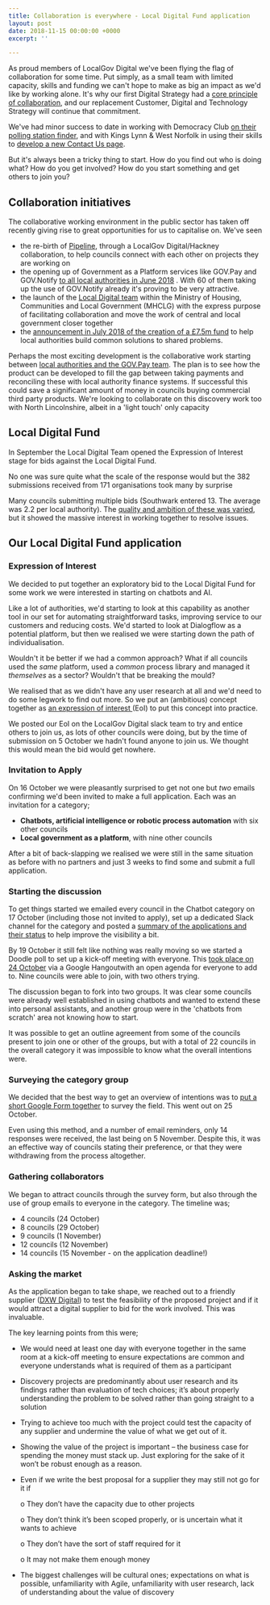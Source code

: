```yaml
---
title: Collaboration is everywhere - Local Digital Fund application
layout: post
date: 2018-11-15 00:00:00 +0000
excerpt: ''

---
```

As proud members of LocalGov Digital we've been flying the flag of collaboration for some time. Put simply, as a small team with limited capacity, skills and funding we can't hope to make as big an impact as we'd like by working alone. It's why our first Digital Strategy had a [core principle of collaboration](https://digital.oxford.gov.uk/strategy/collaboration.html), and our replacement Customer, Digital and Technology Strategy will continue that commitment.

We've had minor success to date in working with Democracy Club [on their polling station finder](https://digital.oxford.gov.uk/blog/2017/05/17/collaboration-not-reinvention), and with Kings Lynn & West Norfolk in using their skills to [develop a new Contact Us page]().

But it's always been a tricky thing to start. How do you find out who is doing what? How do you get involved? How do you start something and get others to join you?

## Collaboration initiatives

The collaborative working environment in the public sector has taken off recently giving rise to great opportunities for us to capitalise on. We've seen

* the re-birth of [Pipeline](https://pipeline.localgov.digital), through a LocalGov Digital/Hackney collaboration, to help councils connect with each other on projects they are working on
* the opening up of Government as a Platform services like GOV.Pay and GOV.Notify [to all local authorities in June 2018](https://governmentasaplatform.blog.gov.uk/2018/07/05/notify-pay-local-authorities/) . With 60 of them taking up the use of GOV.Notify already it's proving to be very attractive.
* the launch of the [Local Digital team](https://localdigital.gov.uk/about/) within the Ministry of Housing, Communities and Local Government (MHCLG) with the express purpose of facilitating collaboration and move the work of central and local government closer together
* the [announcement in July 2018 of the creation of a £7.5m fund](https://mhclgdigital.blog.gov.uk/2018/07/04/why-mhclg-is-backing-a-local-government-digital-revolution/) to help local authorities build common solutions to shared problems.

Perhaps the most exciting development is the collaborative work starting between [local authorities and the GOV.Pay team](https://localdigital.gov.uk/eoi/north-east-lincolnshire-council-nelc-4/). The plan is to see how the product can be developed to fill the gap between taking payments and reconciling these with local authority finance systems. If successful this could save a significant amount of money in councils buying commercial third party products. We're looking to collaborate on this discovery work too with North Lincolnshire, albeit in a 'light touch' only capacity

## Local Digital Fund

In September the Local Digital Team opened the Expression of Interest stage for bids against the Local Digital Fund.

No one was sure quite what the scale of the response would but the 382 submissions received from 171 organisations took many by surprise

Many councils submitting multiple bids (Southwark entered 13. The average was 2.2 per local authority). The [quality and ambition of these was varied](http://philrumens.blogspot.com/2018/10/doing-few-good-things-well.html), but it showed the massive interest in working together to resolve issues.

## Our Local Digital Fund application

### Expression of Interest

We decided to put together an exploratory bid to the Local Digital Fund for some work we were interested in starting on chatbots and AI.

Like a lot of authorities, we'd starting to look at this capability as another tool in our set for automating straightforward tasks, improving service to our customers and reducing costs. We'd started to look at Dialogflow as a potential platform, but then we realised we were starting down the path of individualisation.

Wouldn't it be better if we had a common approach? What if all councils used the _same_ platform, used a _common_ process library and managed it _themselves_ as a sector? Wouldn't that be breaking the mould?

We realised that as we didn't have any user research at all and we'd need to do some legwork to find out more. So we put an (ambitious) concept together as [an expression of interest ](https://localdigital.gov.uk/eoi/oxford-city-council/)(EoI) to put this concept into practice.

We posted our EoI on the LocalGov Digital slack team to try and entice others to join us, as lots of other councils were doing, but by the time of submission on 5 October we hadn't found anyone to join us. We thought this would mean the bid would get nowhere.

### Invitation to Apply

On 16 October we were pleasantly surprised to get not one but _two_ emails confirming we'd been invited to make a full application. Each was an invitation for a category;

* **Chatbots, artificial intelligence or robotic process automation** with six other councils
* **Local government as a platform**, with nine other councils

After a bit of back-slapping we realised we were still in the same situation as before with no partners and just 3 weeks to find some and submit a full application.

### Starting the discussion

To get things started we emailed every council in the Chatbot category on 17 October (including those not invited to apply), set up a dedicated Slack channel for the category and posted a [summary of the applications and their status](https://docs.google.com/spreadsheets/d/1-jQjWUjuK1jhJ7WUUyLFTVyDxxA3uJrUKlOYRuwkKls/edit?usp=sharing) to help improve the visibility a bit.

By 19 October it still felt like nothing was really moving so we started a Doodle poll to set up a kick-off meeting with everyone. This [took place on 24 October](https://docs.google.com/document/d/15JN20GxWw10wo_As3dzvhz1j0QV2jmxdHIKPIoiTNA0/edit?usp=sharing) via a Google Hangoutwith an open agenda for everyone to add to. Nine councils were able to join, with two others trying.

The discussion began to fork into two groups.  It was clear some councils were already well established in using chatbots and wanted to extend these into personal assistants, and another group were in the 'chatbots from scratch' area not knowing how to start.

It was possible to get an outline agreement from some of the councils present to join one or other of the groups, but with a total of 22 councils in the overall category it was impossible to know what the overall intentions were.

### Surveying the category group

We decided that the best way to get an overview of intentions was to [put a short Google Form together](https://docs.google.com/forms/d/e/1FAIpQLSd5X9oCYVuTzWgf_BTr2mM80yEFOs5VHM7YgKbDo04MjBiScA/viewanalytics) to survey the field. This went out on 25 October.

Even using this method, and a number of email reminders, only 14 responses were received, the last being on 5 November. Despite this, it was an effective way of councils stating their preference, or that they were withdrawing from the process altogether.

### Gathering collaborators

We began to attract councils through the survey form, but also through the use of group emails to everyone in the category. The timeline was;

* 4 councils (24 October)
* 8 councils (29 October)
* 9 councils (1 November)
* 12 councils (12 November)
* 14 councils (15 November - on the application deadline!)

### Asking the market

As the application began to take shape, we reached out to a friendly supplier ([DXW Digital](https://www.dxw.com/)) to test the feasibility of the proposed project and if it would attract a digital supplier to bid for the work involved. This was invaluable.

The key learning points from this were;

* We would need at least one day with everyone together in the same room at a kick-off meeting to ensure expectations are common and everyone understands what is required of them as a participant
* Discovery projects are predominantly about user research and its findings rather than evaluation of tech choices; it’s about properly understanding the problem to be solved rather than going straight to a solution
* Trying to achieve too much with the project could test the capacity of any supplier and undermine the value of what we get out of it. 
* Showing the value of the project is important – the business case for spending the money must stack up. Just exploring for the sake of it won’t be robust enough as a reason.
* Even if we write the best proposal for a supplier they may still not go for it if

  o   They don’t have the capacity due to other projects 

  o   They don’t think it’s been scoped properly, or is uncertain what it wants to achieve

  o   They don’t have the sort of staff required for it

  o   It may not make them enough money
* The biggest challenges  will be cultural ones; expectations on what is possible, unfamiliarity with Agile, unfamiliarity with user research, lack of understanding about the value of discovery